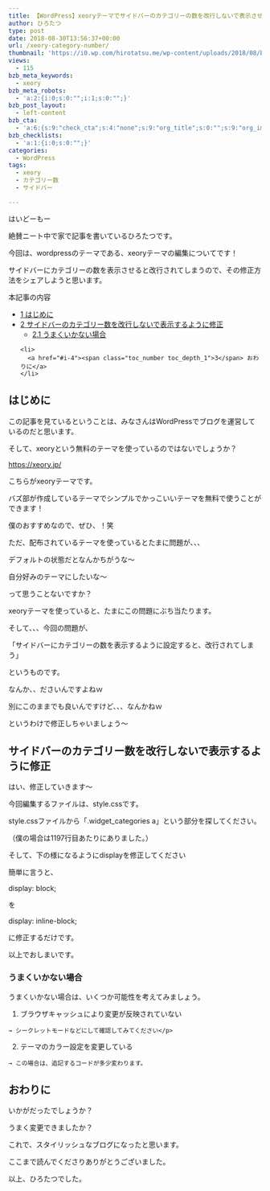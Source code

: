 ```yaml
---
title: 【WordPress】xeoryテーマでサイドバーのカテゴリーの数を改行しないで表示させる方法
author: ひろたつ
type: post
date: 2018-08-30T13:56:37+00:00
url: /xeory-category-number/
thumbnail: 'https://i0.wp.com/hirotatsu.me/wp-content/uploads/2018/08/b0bb4eec57ff92d9b3071fbbe7155624.png?fit=304%2C171&ssl=1'
views:
  - 115
bzb_meta_keywords:
  - xeory
bzb_meta_robots:
  - 'a:2:{i:0;s:0:"";i:1;s:0:"";}'
bzb_post_layout:
  - left-content
bzb_cta:
  - 'a:6:{s:9:"check_cta";s:4:"none";s:9:"org_title";s:0:"";s:9:"org_image";s:0:"";s:11:"org_content";s:0:"";s:15:"org_button_text";s:0:"";s:14:"org_button_url";s:0:"";}'
bzb_checklists:
  - 'a:1:{i:0;s:0:"";}'
categories:
  - WordPress
tags:
  - xeory
  - カテゴリー数
  - サイドバー

---
```

はいどーもー
  
絶賛ニート中で家で記事を書いているひろたつです。

今回は、wordpressのテーマである、xeoryテーマの編集についてです！
  
サイドバーにカテゴリーの数を表示させると改行されてしまうので、その修正方法をシェアしようと思います。

<!--more-->

<div id="toc_container" class="toc_transparent no_bullets">
  <p class="toc_title">
    本記事の内容
  </p>
  
  <ul class="toc_list">
    <li>
      <a href="#i"><span class="toc_number toc_depth_1">1</span> はじめに</a>
    </li>
    <li>
      <a href="#i-2"><span class="toc_number toc_depth_1">2</span> サイドバーのカテゴリー数を改行しないで表示するように修正</a><ul>
        <li>
          <a href="#i-3"><span class="toc_number toc_depth_2">2.1</span> うまくいかない場合</a>
        </li>
      </ul>
    </li>
    
    <li>
      <a href="#i-4"><span class="toc_number toc_depth_1">3</span> おわりに</a>
    </li>
  </ul>
</div>

## <span id="i">はじめに</span>

この記事を見ているということは、みなさんはWordPressでブログを運営しているのだと思います。
  
そして、xeoryという無料のテーマを使っているのではないでしょうか？

<a href="https://xeory.jp/" rel="noopener" target="_blank">https://xeory.jp/</a>

こちらがxeoryテーマです。
  
バズ部が作成しているテーマでシンプルでかっこいいテーマを無料で使うことができます！
  
僕のおすすめなので、ぜひ、！笑

ただ、配布されているテーマを使っているとたまに問題が、、、

デフォルトの状態だとなんかちがうな〜
  
自分好みのテーマにしたいな〜

って思うことないですか？

xeoryテーマを使っていると、たまにこの問題にぶち当たります。

そして、、、今回の問題が、

「サイドバーにカテゴリーの数を表示するように設定すると、改行されてしまう」

というものです。

なんか、、ださいんですよねｗ

別にこのままでも良いんですけど、、、なんかねｗ

というわけで修正しちゃいましょう〜

## <span id="i-2">サイドバーのカテゴリー数を改行しないで表示するように修正</span>

はい、修正していきます〜

今回編集するファイルは、style.cssです。

style.cssファイルから「.widget_categories a」という部分を探してください。
  
（僕の場合は1197行目あたりにありました。）
  
そして、下の様になるようにdisplayを修正してください



簡単に言うと、

display: block;
  
を
  
display: inline-block;
  
に修正するだけです。

以上でおしまいです。

### <span id="i-3">うまくいかない場合</span>

うまくいかない場合は、いくつか可能性を考えてみましょう。

  1. ブラウザキャッシュにより変更が反映されていない
  
    → シークレットモードなどにして確認してみてください</p> 
  2. テーマのカラー設定を変更している
  
    → この場合は、追記するコードが多少変わります。



## <span id="i-4">おわりに</span>

いかがだったでしょうか？
  
うまく変更できましたか？

これで、スタイリッシュなブログになったと思います。

ここまで読んでくださりありがとうございました。

以上、ひろたつでした。

<div style="font-size: 0px; height: 0px; line-height: 0px; margin: 0; padding: 0; clear: both;">
</div>
